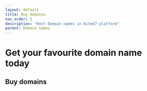 ```yaml
---
layout: default
title: Buy domains
nav_order: 1
description: "Host Domain names in Kite47 platform"
parent: Domain names
---
```


# Get your favourite domain name today

## Buy domains
